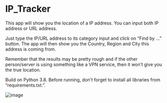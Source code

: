 # IP_Tracker

This app will show you the location of a IP address.
You can input both IP address or URL address.

Just type the IP/URL address to its category input and click on “Find by …” button.
The app will then show you the Country, Region and City this address is coming from.

Remember that the results may be pretty rough and if the other person/server is using something like a VPN service, then it won’t give you the true location.

Build on Python 3.8.
Before running, don’t forget to install all libraries from “requirements.txt.”.

![image](https://user-images.githubusercontent.com/39453320/118480933-336d6100-b713-11eb-8119-fb875e40e486.png)
